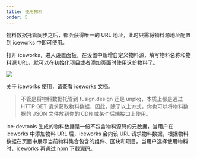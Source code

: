 ```yaml
---
title: 使用物料
order: 5
---
```


物料数据托管同步之后，都会获得唯一的 URL 地址，此时只需将物料源地址配置到 iceworks 中即可使用。

打开 iceworks，进入设置面板，在设置中新增自定义物料源，填写物料名称和物料源 URL，就可以在初始化项目或者添加页面时使用这份物料了。

![](https://img.alicdn.com/tfs/TB1VY.ybwFY.1VjSZFqXXadbXXa-2790-1532.png)

关于 iceworks 使用，请查看 [iceworks 文档](https://ice.work/docs/iceworks/about)。

> 不管是将物料数据托管到 fusign.design 还是 unpkg，本质上都是通过 HTTP GET 请求获取物料数据，因此，除了以上方式，你也可以将物料数据的 JSON 文件放到你的 CDN 或某个后端接口上使用。

ice-devtools 生成的物料数据是一份不包含物料源码的元数据，当用户在 iceworks 中添加物料 URL 后，iceworks 会向该 URL 请求物料数据，根据物料数据在页面中展示当前物料集合包含的组件、区块和项目。当用户选择使用物料时，iceworks 再通过 npm 下载源码。
